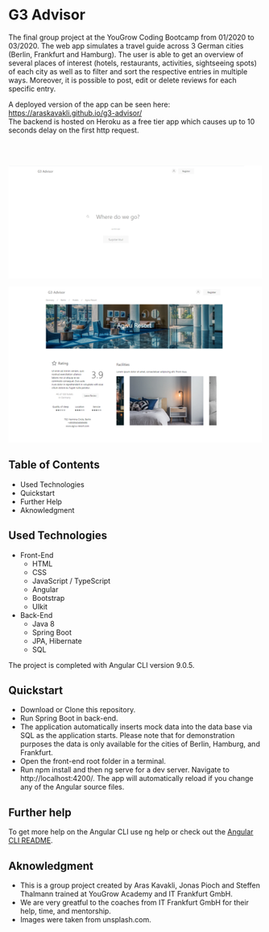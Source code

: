 # G3 Advisor

The final group project at the YouGrow Coding Bootcamp from 01/2020 to 03/2020. The web app simulates a travel guide across 3 German cities (Berlin, Frankfurt and Hamburg). The user is able to get an overview of several places of interest (hotels, restaurants, activities, sightseeing spots) of each city as well as to filter and sort the respective entries in multiple ways. Moreover, it is possible to post, edit or delete reviews for each specific entry. 

A deployed version of the app can be seen here: https://araskavakli.github.io/g3-advisor/ \
The backend is hosted on Heroku as a free tier app which causes up to 10 seconds delay on the first http request.

<br>
<br>

![landing-page](/img/6.png)

![hotel](/img/3.png)

## Table of Contents

* Used Technologies 
* Quickstart 
* Further Help 
* Aknowledgment 

 ## Used Technologies

* Front-End 
  - HTML 
  - CSS 
  - JavaScript / TypeScript 
  - Angular
  - Bootstrap
  - UIkit
* Back-End 
  - Java 8
  - Spring Boot 
  - JPA, Hibernate
  - SQL 

The project is completed with Angular CLI version 9.0.5.

## Quickstart

* Download or Clone this repository. 
* Run Spring Boot in back-end. 
* The application automatically inserts mock data into the data base via SQL as the application starts. Please note that for demonstration purposes the data is only available for the cities of Berlin, Hamburg, and Frankfurt. 
* Open the front-end root folder in a terminal. 
* Run npm install and then ng serve for a dev server. Navigate to http://localhost:4200/. The app will automatically reload if you change any of the Angular source files. 

## Further help

To get more help on the Angular CLI use ng help or check out the [Angular CLI README](https://github.com/angular/angular-cli/blob/master/README.md).

## Aknowledgment

* This is a group project created by Aras Kavakli, Jonas Pioch and Steffen Thalmann trained at YouGrow Academy and IT Frankfurt GmbH. 
* We are very greatful to the coaches from IT Frankfurt GmbH for their help, time, and mentorship. 
* Images were taken from unsplash.com.
